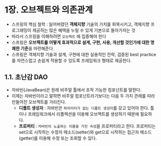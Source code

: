 # 1장. 오브젝트와 의존관계
- 스프링의 핵심 철학 : 잃어버렸던 **객체지향** 기술의 가치를 회복시키고, 객체지향 프로그래밍이 제공하는 많은 혜택을 누릴 수 있게 기본으로 돌아가자는 것
- 따라서 스프링을 이해하려면 `오브젝트` 에 집중해야 한다
- 스프링은 **오브젝트를 어떻게 효과적으로 설계, 구현, 사용, 개선할 것인가에 대한 명쾌한 기준**을 마련해준다
- 스프링은 객체지향 기술과 설계, 구현에 대한 실용적인 전략, 검증된 best practice 를 자연스럽고 손쉽게 적용할 수 있도록 프레임워크 형태로 제공한다.

## 1.1. 초난감 DAO
- 자바빈(JavaBean)은 원래 비주얼 툴에서 조작 가능한 컴포넌트를 말한다. 
- 이제는 자바빈이라고 말하면 비주얼 컴포넌트라기보다는 다음 두 가지 관례를 따라 만들어진 오브젝트를 가리킨다. 
  - **디폴트 생성자** : 자바빈은 `파라미터가 없는 디폴트 생성자`를 갖고 있어야 한다. 툴이나 프레임워크에서 리플렉션을 이용해 오브젝트를 생성하기 때문에 필요하다.
  - **프로퍼티** : `자바빈이 노출하는 이름을 가진 속성`을 프로퍼티라고 한다. 프로퍼티는 set으로 시작하는 수정자 메소드(setter)와 get으로 시작하는 접근자 메소드(getter)를 이용해 수정 또는 조회할 수 있다.